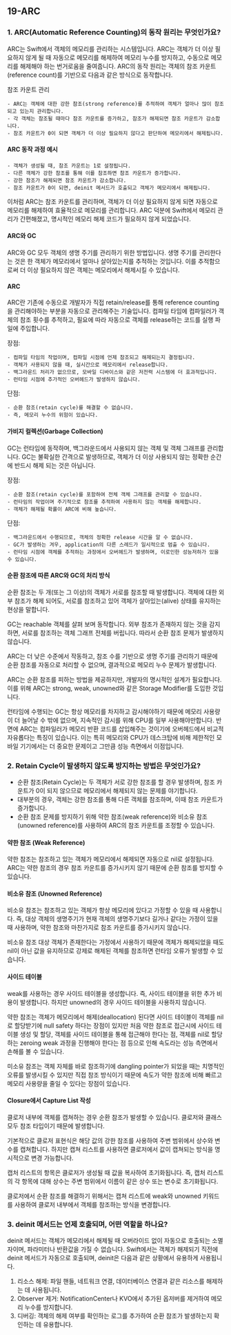 ## 19-ARC

### 1. ARC(Automatic Reference Counting)의 동작 원리는 무엇인가요?

ARC는 Swift에서 객체의 메모리를 관리하는 시스템입니다. ARC는 객체가 더 이상 필요하지 않게 될 때 자동으로 메모리를 해제하여 메모리 누수를 방지하고, 수동으로 메모리를 해제해야 하는 번거로움을 줄여줍니다. ARC의 동작 원리는 객체의 참조 카운트(reference count)를 기반으로 다음과 같은 방식으로 동작합니다.

참조 카운트 관리
    
    - ARC는 객체에 대한 강한 참조(strong reference)를 추적하여 객체가 얼마나 많이 참조되고 있는지 관리합니다.
    - 각 객체는 참조될 때마다 참조 카운트를 증가하고, 참조가 해제되면 참조 카운트가 감소합니다.
    - 참조 카운트가 0이 되면 객체가 더 이상 필요하지 않다고 판단하여 메모리에서 해제됩니다.

#### ARC 동작 과정 예시

    - 객체가 생성될 때, 참조 카운트는 1로 설정됩니다.
    - 다른 객체가 강한 참조를 통해 이를 참조하면 참조 카운트가 증가합니다.
    - 강한 참조가 해제되면 참조 카운트가 감소합니다.
    - 참조 카운트가 0이 되면, deinit 메서드가 호출되고 객체가 메모리에서 해제됩니다.
    
이처럼 ARC는 참조 카운트를 관리하며, 객체가 더 이상 필요하지 않게 되면 자동으로 메모리를 해제하여 효율적으로 메모리를 관리합니다. ARC 덕분에 Swift에서 메모리 관리가 간편해졌고, 명시적인 메모리 해제 코드가 필요하지 않게 되었습니다.

#### ARC와 GC

ARC와 GC 모두 객체의 생명 주기를 관리하기 위한 방법입니다. 생명 주기를 관리한다는 것은 한 객체가 메모리에서 얼마나 살아있는지를 추적하는 것입니다. 이를 추적함으로써 더 이상 필요하지 않은 객체는 메모리에서 해제시킬 수 있습니다.

#### ARC

ARC란 기존에 수동으로 개발자가 직접 retain/release를 통해 reference counting을 관리해야하는 부분을 자동으로 관리해주는 기술입니다. 컴파일 타임에 컴파일러가 객체의 참조 횟수를 추적하고, 필요에 따라 자동으로 객체를 release하는 코드를 실행 파일에 주입합니다.

장점:

    - 컴파일 타임의 작업이며, 컴파일 시점에 언제 참조되고 해제되는지 결정됩니다.
    - 객체가 사용되지 않을 때, 실시간으로 메모리에서 release합니다.
    - 백그라운드 처리가 없으므로, 모바일 디바이스와 같은 저전력 시스템에 더 효과적입니다.
    - 런타임 시점에 추가적인 오버헤드가 발생하지 않습니다.
    
단점:

    - 순환 참조(retain cycle)를 해결할 수 없습니다.
    - 즉, 메모리 누수의 위험이 있습니다.

#### 가비지 컬렉션(Garbage Collection)

GC는 런타임에 동작하며, 백그라운드에서 사용되지 않는 객체 및 객체 그래프를 관리합니다.
GC는 불확실한 간격으로 발생하므로, 객체가 더 이상 사용되지 않는 정확한 순간에 반드시 해제 되는 것은 아닙니다.

장점:
    
    - 순환 참조(retain cycle)를 포함하여 전체 객체 그래프를 관리할 수 있습니다.
    - 런타임의 작업이며 주기적으로 참조를 추적하여 사용하지 않는 객체를 해제합니다.
    - 객체가 해제될 확률이 ARC에 비해 높습니다.
    
단점:

    - 백그라운드에서 수행되므로, 객체의 정확한 release 시간을 알 수 없습니다.
    - GC가 발생하는 겨우, application의 다른 스레드가 일시적으로 멈출 수 있습니다.
    - 런타임 시점에 객체를 추적하는 과정에서 오버헤드가 발생하며, 이로인한 성능저하가 있을 수 있습니다.

#### 순환 참조에 따른 ARC와 GC의 처리 방식

순환 참조는 두 개(또는 그 이상)의 객체가 서로를 참조할 때 발생합니다. 객체에 대한 외부 참조가 해제 되어도, 서로를 참조하고 있어 객체가 살아있는(alive) 상태를 유지하는 현상을 말합니다.

GC는 reachable 객체를 살펴 보며 동작합니다. 외부 참조가 존재하지 않는 것을 감지하면, 서로를 참조하는 객체 그래프 전체를 버립니다. 따라서 순환 참조 문제가 발생하지 않습니다.

ARC는 더 낮은 수준에서 작동하고, 참조 수를 기반으로 생명 주기를 관리하기 때문에 순환 참조를 자동으로 처리할 수 없으며, 결과적으로 메모리 누수 문제가 발생합니다.

ARC는 순환 참조를 피하는 방법을 제공하지만, 개발자의 명시적인 설계가 필요합니다. 이를 위해 ARC는 strong, weak, unowned와 같은 Storage Modifier를 도입한 것입니다.

런타임에 수행되는 GC는 항상 메모리를 차지하고 감시해야하기 때문에 메모리 사용량이 더 늘어날 수 밖에 없으며, 지속적인 감시를 위해 CPU를 일부 사용해야만합니다. 반면에 ARC는 컴파일러가 메모리 반환 코드를 삽입해주는 것이기에 오버헤드에서 비교적 자유롭다는 특징이 있습니다. 이는 특히 메모리와 CPU가 데스크탑에 비해 제한적인 모바일 기기에서는 더 중요한 문제이고 그만큼 성능 측면에서 이점입니다.

### 2. Retain Cycle이 발생하지 않도록 방지하는 방법은 무엇인가요?

- 순환 참조(Retain Cycle)는 두 객체가 서로 강한 참조를 할 경우 발생하며, 참조 카운트가 0이 되지 않으므로 메모리에서 해제되지 않는 문제를 야기합니다.
- 대부분의 경우, 객체는 강한 참조를 통해 다른 객체를 참조하며, 이때 참조 카운트가 증가합니다.
- 순환 참조 문제를 방지하기 위해 약한 참조(weak reference)와 비소유 참조(unowned reference)를 사용하여 ARC의 참조 카운트를 조정할 수 있습니다.

#### 약한 참조 (Weak Reference)

약한 참조는 참조하고 있는 객체가 메모리에서 해제되면 자동으로 nil로 설정됩니다. ARC는 약한 참조의 경우 참조 카운트를 증가시키지 않기 때문에 순환 참조를 방지할 수 있습니다.

#### 비소유 참조 (Unowned Reference)

비소유 참조는 참조하고 있는 객체가 항상 메모리에 있다고 가정할 수 있을 때 사용합니다. 즉, 대상 객체의 생명주기가 현재 객체의 생명주기보다 길거나 같다는 가정이 있을 때 사용하며, 약한 참조와 마찬가지로 참조 카운트를 증가시키지 않습니다.

비소유 참조 대상 객체가 존재한다는 가정에서 사용하기 때문에 객체가 해제되었을 때도 nil이 아닌 값을 유지하므로 강제로 해제된 객체를 참조하면 런타임 오류가 발생할 수 있습니다.

#### 사이드 테이블

weak를 사용하는 경우 사이드 테이블을 생성합니다. 즉, 사이드 테이블을 위한 추가 비용이 발생합니다. 하지만 unowned의 경우 사이드 테이블을 사용하지 않습니다.

약한 참조는 객체가 메모리에서 해제(deallocation) 된다면 사이드 테이블이 객체를 nil로 할당받기에 null safety 하다는 장점이 있지만 처음 약한 참조로 접근시에 사이드 테이블 생성 및 할당, 객체를 사이드 테이블을 통해 접근해야 한다는 점, 객체를 nil로 할당하는 zeroing weak 과정을 진행해야 한다는 점 등으로 인해 속도라는 성능 측면에서 손해를 볼 수 있습니다.

미소유 참조는 객체 자체를 바로 참조하기에 dangling pointer가 되었을 때는 치명적인 오류를 발생시킬 수 있지만 직접 참조 방식이기 때문에 속도가 약한 참조에 비해 빠르고 메모리 사용량을 줄일 수 있다는 장점이 있습니다.

#### Closure에서 Capture List 작성

클로저 내부에 객체를 캡쳐하는 경우 순환 참조가 발생할 수 있습니다. 클로저와 클래스 모두 참조 타입이기 때문에 발생합니다.

기본적으로 클로저 표현식은 해당 값의 강한 참조를 사용하여 주변 범위에서 상수와 변수를 캡쳐합니다. 하지만 캡쳐 리스트를 사용하면 클로저에서 값이 캡쳐되는 방식을 명시적으로 변경 가능합니다.

캡처 리스트의 항목은 클로저가 생성될 때 값을 복사하여 초기화됩니다. 즉, 캡처 리스트의 각 항목에 대해 상수는 주변 범위에서 이름이 같은 상수 또는 변수로 초기화됩니다.

클로저에서 순환 참조를 해결하기 위해서는 캡쳐 리스트에 weak와 unowned 키워드를 사용하여 클로저 내부에서 객체를 참조하는 방식을 변경합니다.

### 3. deinit 메서드는 언제 호출되며, 어떤 역할을 하나요?

deinit 메서드는 객체가 메모리에서 해제될 때 오버라이드 없이 자동으로 호출되는 소멸자이며, 파라미터나 반환값을 가질 수 없습니다. 
Swift에서는 객체가 해제되기 직전에 deinit 메서드가 자동으로 호출되며, deinit은 다음과 같은 상황에서 유용하게 사용됩니다.

1. 리소스 해제: 파일 핸들, 네트워크 연결, 데이터베이스 연결과 같은 리소스를 해제하는 데 사용됩니다.
2. Observer 제거: NotificationCenter나 KVO에서 추가된 옵저버를 제거하여 메모리 누수를 방지합니다.
3. 디버깅: 객체의 해제 여부를 확인하는 로그를 추가하여 순환 참조가 발생하는지 확인하는 데 유용합니다.
